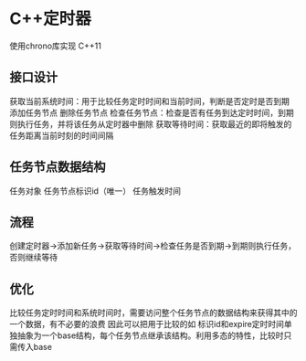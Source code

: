 # C++定时器

使用chrono库实现 C++11

## 接口设计
获取当前系统时间：用于比较任务定时时间和当前时间，判断是否定时是否到期
添加任务节点
删除任务节点
检查任务节点：检查是否有任务到达定时时间，到期则执行任务，并将该任务从定时器中删除
获取等待时间：获取最近的即将触发的任务距离当前时刻的时间间隔

## 任务节点数据结构
任务对象 
任务节点标识id（唯一）
任务触发时间

## 流程
创建定时器->添加新任务->获取等待时间->检查任务是否到期->到期则执行任务，否则继续等待

## 优化
比较任务定时时间和系统时间时，需要访问整个任务节点的数据结构来获得其中的一个数据，有不必要的浪费
因此可以把用于比较的如 标识id和expire定时时间单独抽象为一个base结构，每个任务节点继承该结构。利用多态的特性，比较时只需传入base
